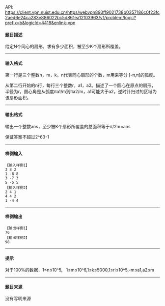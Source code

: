 API: https://client.vpn.nuist.edu.cn/https/webvpn893ff9021738b0357186c0f23fc2aed6e24ca283e886022bc5d861ea12f03963/v1/problem/logic?prefix=b&logicId=4418&enlink-vpn

#### 题目描述

给定N个同心的扇形，求有多少面积，被至少K个扇形所覆盖。

---

#### 输入格式

第一行是三个整数n，m，k。n代表同心扇形的个数，m用来等分 \[-π,π\]的弧度。

从第二行开始的n行，每行三个整数r，a1，a2。描述了一个圆心在原点的扇形，半径为r，圆心角是从弧度πa1/m到πa2/m，a1可能大于a2，逆时针扫过的区域为该扇形面积。

---

#### 输出格式

输出一个整数ans，至少被K个扇形所覆盖的总面积等于π/2m×ans

保证答案不超过2^63-1

---

#### 样例输入
```
【输入样例1】
3 8 2
1 -8 8
3 -7 3
5 -5 5
【输入样例2】
2 4 1
4 4 2
1 -4 4
```

---

#### 样例输出
```
【输出样例1】
76
【输出样例2】
98

```

---

#### 提示

对于100%的数据，1≤n≤10^5,   1≤m≤10^6,1≤k≤5000,1≤ri≤10^5,-m≤a1,a2≤m

---

#### 题目来源

没有写明来源